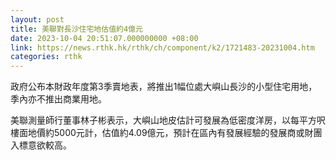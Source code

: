 ```yaml
---
layout: post
title: 美聯對長沙住宅地估值約4億元
date: 2023-10-04 20:51:07.000000000 +08:00
link: https://news.rthk.hk/rthk/ch/component/k2/1721483-20231004.htm
categories: rthk
---
```


政府公布本財政年度第3季賣地表，將推出1幅位處大嶼山長沙的小型住宅用地，季內亦不推出商業用地。

美聯測量師行董事林子彬表示，大嶼山地皮估計可發展為低密度洋房，以每平方呎樓面地價約5000元計，估值約4.09億元，預計在區內有發展經驗的發展商或財團入標意欲較高。
